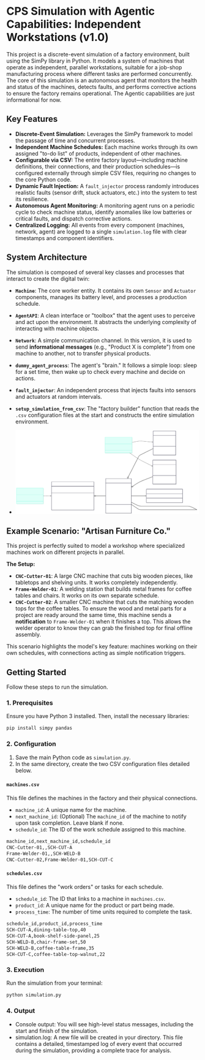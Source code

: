 # CPS Simulation with Agentic Capabilities: Independent Workstations (v1.0)

This project is a discrete-event simulation of a factory environment, built using the SimPy library in Python. It models a system of machines that operate as independent, parallel workstations, suitable for a job-shop manufacturing process where different tasks are performed concurrently. 
The core of this simulation is an autonomous agent that monitors the health and status of the machines, detects faults, and performs corrective actions to ensure the factory remains operational. The Agentic capabilities are just informational for now.


## Key Features

-   **Discrete-Event Simulation:** Leverages the SimPy framework to model the passage of time and concurrent processes.
-   **Independent Machine Schedules:** Each machine works through its own assigned "to-do list" of products, independent of other machines.
-   **Configurable via CSV:** The entire factory layout—including machine definitions, their connections, and their production schedules—is configured externally through simple CSV files, requiring no changes to the core Python code.
-   **Dynamic Fault Injection:** A `fault_injector` process randomly introduces realistic faults (sensor drift, stuck actuators, etc.) into the system to test its resilience.
-   **Autonomous Agent Monitoring:** A monitoring agent runs on a periodic cycle to check machine status, identify anomalies like low batteries or critical faults, and dispatch corrective actions.
-   **Centralized Logging:** All events from every component (machines, network, agent) are logged to a single `simulation.log` file with clear timestamps and component identifiers.

## System Architecture

The simulation is composed of several key classes and processes that interact to create the digital twin:

-   **`Machine`**: The core worker entity. It contains its own `Sensor` and `Actuator` components, manages its battery level, and processes a production schedule.
-   **`AgentAPI`**: A clean interface or "toolbox" that the agent uses to perceive and act upon the environment. It abstracts the underlying complexity of interacting with machine objects.
-   **`Network`**: A simple communication channel. In this version, it is used to send **informational messages** (e.g., "Product X is complete") from one machine to another, not to transfer physical products.
-   **`dummy_agent_process`**: The agent's "brain." It follows a simple loop: sleep for a set time, then wake up to check every machine and decide on actions.
-   **`fault_injector`**: An independent process that injects faults into sensors and actuators at random intervals.
-   **`setup_simulation_from_csv`**: The "factory builder" function that reads the `.csv` configuration files at the start and constructs the entire simulation environment.

- ![alt text][logo]

[logo]: https://github.com/SabariNathanA/Simulated-Agent-CPS-v1/blob/main/UML%20Diagram_v3file.svg "UML Diagram"


## Example Scenario: "Artisan Furniture Co."

This project is perfectly suited to model a workshop where specialized machines work on different projects in parallel.

**The Setup:**
*   **`CNC-Cutter-01`**: A large CNC machine that cuts big wooden pieces, like tabletops and shelving units. It works completely independently.
*   **`Frame-Welder-01`**: A welding station that builds metal frames for coffee tables and chairs. It works on its own separate schedule.
*   **`CNC-Cutter-02`**: A smaller CNC machine that cuts the matching wooden tops for the coffee tables. To ensure the wood and metal parts for a project are ready around the same time, this machine sends a **notification** to `Frame-Welder-01` when it finishes a top. This allows the welder operator to know they can grab the finished top for final offline assembly.

This scenario highlights the model's key feature: machines working on their own schedules, with connections acting as simple notification triggers.

## Getting Started

Follow these steps to run the simulation.

### 1. Prerequisites

Ensure you have Python 3 installed. Then, install the necessary libraries:

```sh
pip install simpy pandas
```

### 2. Configuration

1.  Save the main Python code as `simulation.py`.
2.  In the same directory, create the two CSV configuration files detailed below.

#### `machines.csv`

This file defines the machines in the factory and their physical connections.

-   `machine_id`: A unique name for the machine.
-   `next_machine_id`: (Optional) The `machine_id` of the machine to notify upon task completion. Leave blank if none.
-   `schedule_id`: The ID of the work schedule assigned to this machine.

```csv
machine_id,next_machine_id,schedule_id
CNC-Cutter-01,,SCH-CUT-A
Frame-Welder-01,,SCH-WELD-B
CNC-Cutter-02,Frame-Welder-01,SCH-CUT-C
```

#### `schedules.csv`

This file defines the "work orders" or tasks for each schedule.

-   `schedule_id`: The ID that links to a machine in `machines.csv`.
-   `product_id`: A unique name for the product or part being made.
-   `process_time`: The number of time units required to complete the task.

```csv
schedule_id,product_id,process_time
SCH-CUT-A,dining-table-top,40
SCH-CUT-A,book-shelf-side-panel,25
SCH-WELD-B,chair-frame-set,50
SCH-WELD-B,coffee-table-frame,35
SCH-CUT-C,coffee-table-top-walnut,22
```

### 3. Execution
Run the simulation from your terminal:
```sh
python simulation.py
```

### 4. Output
-   Console output:  You will see high-level status messages, including the start and finish of the simulation.
-   simulation.log: A new file will be created in your directory. This file contains a detailed, timestamped log of every event that occurred during the simulation, providing a complete trace for analysis.
